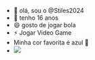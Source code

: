 - 👋 olá, sou o @Stiles2024
- 👀 tenho 16 anos 
- 😄 gosto de jogar bola 
- ⚡ Jogar Video Game
- Minha cor favorita é azul 💙
- <img src="https://s2-globo-play.glbimg.com/P9Fxdf2L1evELf1D0EE7mWboUnU=/362x536/https://s2-globo-play.glbimg.com/Oj4ugoPz3Gbyw7gUA7f-CTLJD0c=/https://s2.glbimg.com/O7fe1EJ5eXmkdhjqw1-xwFL5OXY=/i.s3.glbimg.com/v1/AUTH_c3c606ff68e7478091d1ca496f9c5625/internal_photos/bs/2022/U/O/DzDjZcQrCOeYRHAf43IQ/2022-2884-pica-pau-poster.jpg">
  
